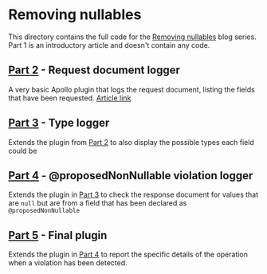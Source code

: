 # Removing nullables
 
This directory contains the full code for the [Removing nullables](https://scbird.hashnode.dev/series/removing-nullables) blog series. Part 1 is an introductory article and doesn't contain any code. 

## [Part 2](./part2_document-printer) - Request document logger

A very basic Apollo plugin that logs the request document, listing the fields that have been requested. [Article link](https://scbird.hashnode.dev/creating-a-simple-apollo-server-plugin) 


## [Part 3](./part3_types-printer) - Type logger

Extends the plugin from [Part 2](./part2_document-printer) to also display the possible types each field could be
 
## [Part 4](./part4_nonnullable-violations-reporter) - @proposedNonNullable violation logger

Extends the plugin in [Part 3](./part3_types-printer) to check the response document for values that are `null` but are from a field that has been declared as `@proposedNonNullable` 

## [Part 5](./part5_including_operation_data) - Final plugin

Extends the plugin in [Part 4](./part4_nonnullable-violations-reporter) to report the specific details of the operation when a violation has been detected. 
